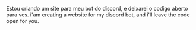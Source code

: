 Estou criando um site para meu bot do discord,                                                                                                                  e deixarei o codigo aberto para vcs. 
                                                                                                                                                             i'am creating a website for my discord bot, and i'll leave the code open for you.

